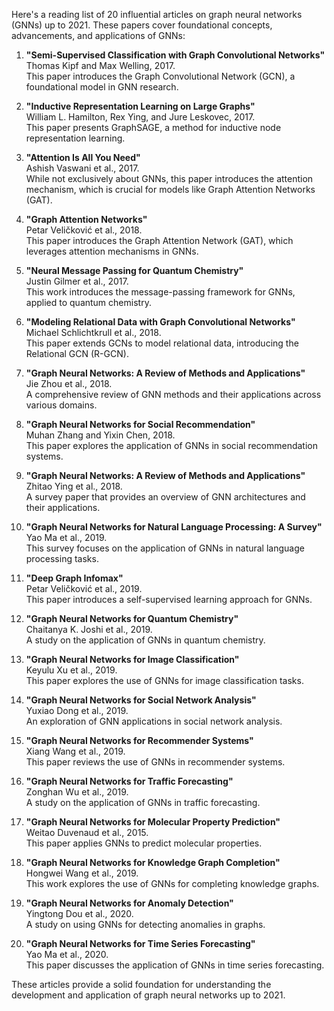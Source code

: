 Here's a reading list of 20 influential articles on graph neural networks (GNNs) up to 2021. These papers cover foundational concepts, advancements, and applications of GNNs:

1. **"Semi-Supervised Classification with Graph Convolutional Networks"**  
   Thomas Kipf and Max Welling, 2017.  
   This paper introduces the Graph Convolutional Network (GCN), a foundational model in GNN research.

2. **"Inductive Representation Learning on Large Graphs"**  
   William L. Hamilton, Rex Ying, and Jure Leskovec, 2017.  
   This paper presents GraphSAGE, a method for inductive node representation learning.

3. **"Attention Is All You Need"**  
   Ashish Vaswani et al., 2017.  
   While not exclusively about GNNs, this paper introduces the attention mechanism, which is crucial for models like Graph Attention Networks (GAT).

4. **"Graph Attention Networks"**  
   Petar Veličković et al., 2018.  
   This paper introduces the Graph Attention Network (GAT), which leverages attention mechanisms in GNNs.

5. **"Neural Message Passing for Quantum Chemistry"**  
   Justin Gilmer et al., 2017.  
   This work introduces the message-passing framework for GNNs, applied to quantum chemistry.

6. **"Modeling Relational Data with Graph Convolutional Networks"**  
   Michael Schlichtkrull et al., 2018.  
   This paper extends GCNs to model relational data, introducing the Relational GCN (R-GCN).

7. **"Graph Neural Networks: A Review of Methods and Applications"**  
   Jie Zhou et al., 2018.  
   A comprehensive review of GNN methods and their applications across various domains.

8. **"Graph Neural Networks for Social Recommendation"**  
   Muhan Zhang and Yixin Chen, 2018.  
   This paper explores the application of GNNs in social recommendation systems.

9. **"Graph Neural Networks: A Review of Methods and Applications"**  
   Zhitao Ying et al., 2018.  
   A survey paper that provides an overview of GNN architectures and their applications.

10. **"Graph Neural Networks for Natural Language Processing: A Survey"**  
    Yao Ma et al., 2019.  
    This survey focuses on the application of GNNs in natural language processing tasks.

11. **"Deep Graph Infomax"**  
    Petar Veličković et al., 2019.  
    This paper introduces a self-supervised learning approach for GNNs.

12. **"Graph Neural Networks for Quantum Chemistry"**  
    Chaitanya K. Joshi et al., 2019.  
    A study on the application of GNNs in quantum chemistry.

13. **"Graph Neural Networks for Image Classification"**  
    Keyulu Xu et al., 2019.  
    This paper explores the use of GNNs for image classification tasks.

14. **"Graph Neural Networks for Social Network Analysis"**  
    Yuxiao Dong et al., 2019.  
    An exploration of GNN applications in social network analysis.

15. **"Graph Neural Networks for Recommender Systems"**  
    Xiang Wang et al., 2019.  
    This paper reviews the use of GNNs in recommender systems.

16. **"Graph Neural Networks for Traffic Forecasting"**  
    Zonghan Wu et al., 2019.  
    A study on the application of GNNs in traffic forecasting.

17. **"Graph Neural Networks for Molecular Property Prediction"**  
    Weitao Duvenaud et al., 2015.  
    This paper applies GNNs to predict molecular properties.

18. **"Graph Neural Networks for Knowledge Graph Completion"**  
    Hongwei Wang et al., 2019.  
    This work explores the use of GNNs for completing knowledge graphs.

19. **"Graph Neural Networks for Anomaly Detection"**  
    Yingtong Dou et al., 2020.  
    A study on using GNNs for detecting anomalies in graphs.

20. **"Graph Neural Networks for Time Series Forecasting"**  
    Yao Ma et al., 2020.  
    This paper discusses the application of GNNs in time series forecasting.

These articles provide a solid foundation for understanding the development and application of graph neural networks up to 2021.